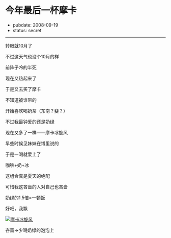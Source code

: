 # 今年最后一杯摩卡

- pubdate: 2008-09-19
- status: secret

--------------------------


转眼就10月了

不过这天气也没个10月的样

前阵子冷的半死

现在又热起来了

于是又去买了摩卡



不知道被谁带的

开始喜欢喝奶茶（东南？斐？）

不过我最钟爱的还是奶绿

现在又多了一样——摩卡冰旋风



早些时候见妹妹在博里说的

于是一喝就爱上了

咖啡+奶+冰

这组合真是夏天的绝配



可惜我这吝啬的人对自己也吝啬

奶绿的1.5倍=一顿饭

好吧，我飘



[![摩卡冰旋风](http://farm4.static.flickr.com/3064/2869664163_8fa89b54d6_m.jpg)](http://www.flickr.com/photos/popomore/2869664163/)





吝啬->少喝奶绿的泡泡上
